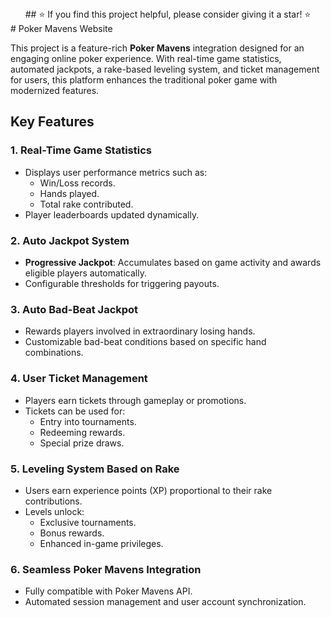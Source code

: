 <div align="center">
## ⭐ If you find this project helpful, please consider giving it a star! ⭐
</div>
# Poker Mavens Website

This project is a feature-rich **Poker Mavens** integration designed for an engaging online poker experience. With real-time game statistics, automated jackpots, a rake-based leveling system, and ticket management for users, this platform enhances the traditional poker game with modernized features.

## Key Features

### 1. **Real-Time Game Statistics**
   - Displays user performance metrics such as:
     - Win/Loss records.
     - Hands played.
     - Total rake contributed.
   - Player leaderboards updated dynamically.

### 2. **Auto Jackpot System**
   - **Progressive Jackpot**: Accumulates based on game activity and awards eligible players automatically.
   - Configurable thresholds for triggering payouts.

### 3. **Auto Bad-Beat Jackpot**
   - Rewards players involved in extraordinary losing hands.
   - Customizable bad-beat conditions based on specific hand combinations.

### 4. **User Ticket Management**
   - Players earn tickets through gameplay or promotions.
   - Tickets can be used for:
     - Entry into tournaments.
     - Redeeming rewards.
     - Special prize draws.

### 5. **Leveling System Based on Rake**
   - Users earn experience points (XP) proportional to their rake contributions.
   - Levels unlock:
     - Exclusive tournaments.
     - Bonus rewards.
     - Enhanced in-game privileges.

### 6. **Seamless Poker Mavens Integration**
   - Fully compatible with Poker Mavens API.
   - Automated session management and user account synchronization.
